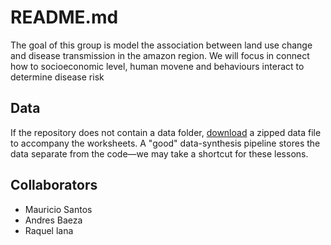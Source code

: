 # README.md

The goal of this group is model the association between land use change and disease transmission in the amazon region. We will focus in connect how to socioeconomic level, human movene and behaviours interact to determine disease risk 

## Data

If the repository does not contain a data folder, [download] a zipped data file to accompany the worksheets. A "good" data-synthesis pipeline stores the data separate from the code&mdash;we may take a shortcut for these lessons.

## Collaborators

- Mauricio Santos
- Andres Baeza
- Raquel lana 

[download]: https://files.sesync.org/pydio/public/09bb83
[CONTRIBUTING.md]: CONTRIBUTING.md


